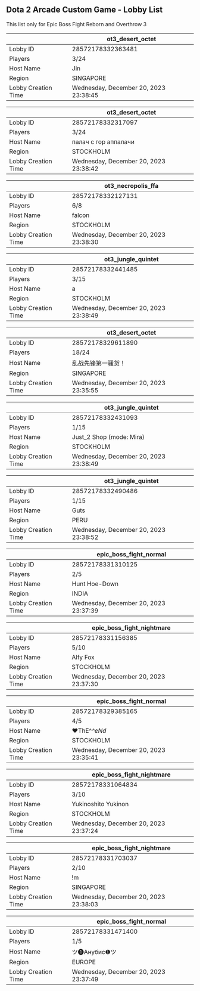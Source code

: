 ## Dota 2 Arcade Custom Game - Lobby List

This list only for Epic Boss Fight Reborn and Overthrow 3

|  | ot3_desert_octet |
| ------ | ------ |
| Lobby ID | 28572178332363481 |
| Players | 3/24 |
| Host Name | Jin |
| Region | SINGAPORE |
| Lobby Creation Time | Wednesday, December 20, 2023 23:38:45 |


|  | ot3_desert_octet |
| ------ | ------ |
| Lobby ID | 28572178332317097 |
| Players | 3/24 |
| Host Name | палач с гор аппалачи |
| Region | STOCKHOLM |
| Lobby Creation Time | Wednesday, December 20, 2023 23:38:42 |


|  | ot3_necropolis_ffa |
| ------ | ------ |
| Lobby ID | 28572178332127131 |
| Players | 6/8 |
| Host Name | falcon |
| Region | STOCKHOLM |
| Lobby Creation Time | Wednesday, December 20, 2023 23:38:30 |


|  | ot3_jungle_quintet |
| ------ | ------ |
| Lobby ID | 28572178332441485 |
| Players | 3/15 |
| Host Name | a |
| Region | STOCKHOLM |
| Lobby Creation Time | Wednesday, December 20, 2023 23:38:49 |


|  | ot3_desert_octet |
| ------ | ------ |
| Lobby ID | 28572178329611890 |
| Players | 18/24 |
| Host Name | 乱战先锋第一骚货！ |
| Region | SINGAPORE |
| Lobby Creation Time | Wednesday, December 20, 2023 23:35:55 |


|  | ot3_jungle_quintet |
| ------ | ------ |
| Lobby ID | 28572178332431093 |
| Players | 1/15 |
| Host Name | Just_2 Shop (mode: Mira) |
| Region | STOCKHOLM |
| Lobby Creation Time | Wednesday, December 20, 2023 23:38:49 |


|  | ot3_jungle_quintet |
| ------ | ------ |
| Lobby ID | 28572178332490486 |
| Players | 1/15 |
| Host Name | Guts |
| Region | PERU |
| Lobby Creation Time | Wednesday, December 20, 2023 23:38:52 |


|  | epic_boss_fight_normal |
| ------ | ------ |
| Lobby ID | 28572178331310125 |
| Players | 2/5 |
| Host Name | Hunt Hoe-Down |
| Region | INDIA |
| Lobby Creation Time | Wednesday, December 20, 2023 23:37:39 |


|  | epic_boss_fight_nightmare |
| ------ | ------ |
| Lobby ID | 28572178331156385 |
| Players | 5/10 |
| Host Name | Alfy Fox |
| Region | STOCKHOLM |
| Lobby Creation Time | Wednesday, December 20, 2023 23:37:30 |


|  | epic_boss_fight_normal |
| ------ | ------ |
| Lobby ID | 28572178329385165 |
| Players | 4/5 |
| Host Name | ♥ThE^_^eNd_ |
| Region | STOCKHOLM |
| Lobby Creation Time | Wednesday, December 20, 2023 23:35:41 |


|  | epic_boss_fight_nightmare |
| ------ | ------ |
| Lobby ID | 28572178331064834 |
| Players | 3/10 |
| Host Name | Yukinoshito Yukinon |
| Region | STOCKHOLM |
| Lobby Creation Time | Wednesday, December 20, 2023 23:37:24 |


|  | epic_boss_fight_nightmare |
| ------ | ------ |
| Lobby ID | 28572178331703037 |
| Players | 2/10 |
| Host Name | !m |
| Region | SINGAPORE |
| Lobby Creation Time | Wednesday, December 20, 2023 23:38:03 |


|  | epic_boss_fight_normal |
| ------ | ------ |
| Lobby ID | 28572178331471400 |
| Players | 1/5 |
| Host Name | ツ❶Анубис❶ツ |
| Region | EUROPE |
| Lobby Creation Time | Wednesday, December 20, 2023 23:37:49 |


